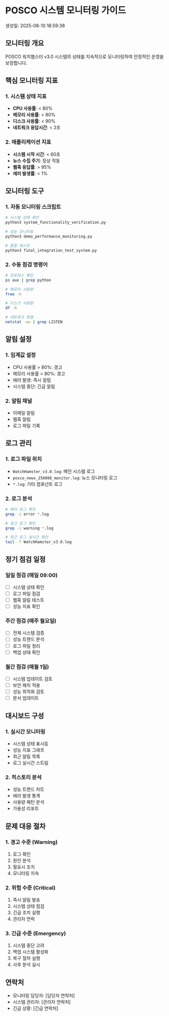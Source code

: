 # POSCO 시스템 모니터링 가이드
생성일: 2025-08-10 18:59:38

## 모니터링 개요
POSCO 워치햄스터 v3.0 시스템의 상태를 지속적으로 모니터링하여 안정적인 운영을 보장합니다.

## 핵심 모니터링 지표

### 1. 시스템 상태 지표
- **CPU 사용률**: < 80%
- **메모리 사용률**: < 80%
- **디스크 사용률**: < 90%
- **네트워크 응답시간**: < 2초

### 2. 애플리케이션 지표
- **시스템 시작 시간**: < 60초
- **뉴스 수집 주기**: 정상 작동
- **웹훅 응답률**: > 95%
- **에러 발생률**: < 1%

## 모니터링 도구

### 1. 자동 모니터링 스크립트
```bash
# 시스템 상태 확인
python3 system_functionality_verification.py

# 성능 모니터링
python3 demo_performance_monitoring.py

# 통합 테스트
python3 final_integration_test_system.py
```

### 2. 수동 점검 명령어
```bash
# 프로세스 확인
ps aux | grep python

# 메모리 사용량
free -h

# 디스크 사용량
df -h

# 네트워크 연결
netstat -an | grep LISTEN
```

## 알림 설정

### 1. 임계값 설정
- CPU 사용률 > 80%: 경고
- 메모리 사용률 > 80%: 경고
- 에러 발생: 즉시 알림
- 시스템 중단: 긴급 알림

### 2. 알림 채널
- 이메일 알림
- 웹훅 알림
- 로그 파일 기록

## 로그 관리

### 1. 로그 파일 위치
- `WatchHamster_v3.0.log`: 메인 시스템 로그
- `posco_news_250808_monitor.log`: 뉴스 모니터링 로그
- `*.log`: 기타 컴포넌트 로그

### 2. 로그 분석
```bash
# 에러 로그 확인
grep -i error *.log

# 경고 로그 확인
grep -i warning *.log

# 최근 로그 실시간 확인
tail -f WatchHamster_v3.0.log
```

## 정기 점검 일정

### 일일 점검 (매일 09:00)
- [ ] 시스템 상태 확인
- [ ] 로그 파일 점검
- [ ] 웹훅 알림 테스트
- [ ] 성능 지표 확인

### 주간 점검 (매주 월요일)
- [ ] 전체 시스템 검증
- [ ] 성능 트렌드 분석
- [ ] 로그 파일 정리
- [ ] 백업 상태 확인

### 월간 점검 (매월 1일)
- [ ] 시스템 업데이트 검토
- [ ] 보안 패치 적용
- [ ] 성능 최적화 검토
- [ ] 문서 업데이트

## 대시보드 구성

### 1. 실시간 모니터링
- 시스템 상태 표시등
- 성능 지표 그래프
- 최근 알림 목록
- 로그 실시간 스트림

### 2. 히스토리 분석
- 성능 트렌드 차트
- 에러 발생 통계
- 사용량 패턴 분석
- 가용성 리포트

## 문제 대응 절차

### 1. 경고 수준 (Warning)
1. 로그 확인
2. 원인 분석
3. 필요시 조치
4. 모니터링 지속

### 2. 위험 수준 (Critical)
1. 즉시 알림 발송
2. 시스템 상태 점검
3. 긴급 조치 실행
4. 관리자 연락

### 3. 긴급 수준 (Emergency)
1. 시스템 중단 고려
2. 백업 시스템 활성화
3. 복구 절차 실행
4. 사후 분석 실시

## 연락처
- 모니터링 담당자: [담당자 연락처]
- 시스템 관리자: [관리자 연락처]
- 긴급 상황: [긴급 연락처]
